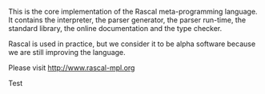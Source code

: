 This is the core implementation of the Rascal meta-programming language. It contains the interpreter, the parser generator, the parser run-time,
the standard library, the online documentation and the type checker.

Rascal is used in practice, but we consider it to be alpha software because we are still improving the language.

Please visit http://www.rascal-mpl.org

Test
